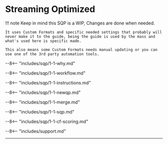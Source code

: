 # Streaming Optimized

!!! note
    Keep in mind this SQP is a WIP, Changes are done when needed.

    It uses Custom Formats and specific needed settings that probably will never make it to the guide, being the guide is used by the mass and what's used here is specific made.

    This also means some Custom Formats needs manual updating or you can use one of the 3rd party automation tools.

--8<-- "includes/sqp/1-1-why.md"

--8<-- "includes/sqp/1-1-workflow.md"

--8<-- "includes/sqp/1-1-instructions.md"

--8<-- "includes/sqp/1-1-newqp.md"

--8<-- "includes/sqp/1-1-merge.md"

--8<-- "includes/sqp/1-1-sqp.md"

--8<-- "includes/sqp/1-1-cf-scoring.md"

--8<-- "includes/support.md"

------

[^1]:
    If you don't mind to get also other Bluray Encodes (less or not streaming optimized) then you could lower this score to 10.
